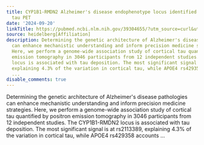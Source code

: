 ```yaml
---
title: CYP1B1-RMDN2 Alzheimer's disease endophenotype locus identified for cerebral
  tau PET
date: '2024-09-20'
linkTitle: https://pubmed.ncbi.nlm.nih.gov/39304655/?utm_source=curl&utm_medium=rss&utm_campaign=pubmed-2&utm_content=1FakS-2QOkCT8HsMOQP1bCRQ4YzyumYOmxmF0moLsQ3dFB1E9V&fc=20220326224207&ff=20240921200343&v=2.18.0.post9+e462414
source: heidelberg[Affiliation]
description: Determining the genetic architecture of Alzheimer's disease pathologies
  can enhance mechanistic understanding and inform precision medicine strategies.
  Here, we perform a genome-wide association study of cortical tau quantified by positron
  emission tomography in 3046 participants from 12 independent studies. The CYP1B1-RMDN2
  locus is associated with tau deposition. The most significant signal is at rs2113389,
  explaining 4.3% of the variation in cortical tau, while APOE4 rs429358 accounts
  ...
disable_comments: true
---
```

Determining the genetic architecture of Alzheimer's disease pathologies can enhance mechanistic understanding and inform precision medicine strategies. Here, we perform a genome-wide association study of cortical tau quantified by positron emission tomography in 3046 participants from 12 independent studies. The CYP1B1-RMDN2 locus is associated with tau deposition. The most significant signal is at rs2113389, explaining 4.3% of the variation in cortical tau, while APOE4 rs429358 accounts ...